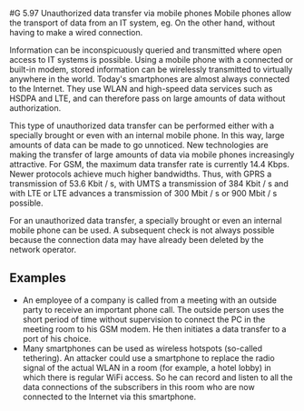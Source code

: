 #G 5.97 Unauthorized data transfer via mobile phones
Mobile phones allow the transport of data from an IT system, eg. On the other hand, without having to make a wired connection.

Information can be inconspicuously queried and transmitted where open access to IT systems is possible. Using a mobile phone with a connected or built-in modem, stored information can be wirelessly transmitted to virtually anywhere in the world. Today's smartphones are almost always connected to the Internet. They use WLAN and high-speed data services such as HSDPA and LTE, and can therefore pass on large amounts of data without authorization.

This type of unauthorized data transfer can be performed either with a specially brought or even with an internal mobile phone. In this way, large amounts of data can be made to go unnoticed. New technologies are making the transfer of large amounts of data via mobile phones increasingly attractive. For GSM, the maximum data transfer rate is currently 14.4 Kbps. Newer protocols achieve much higher bandwidths. Thus, with GPRS a transmission of 53.6 Kbit / s, with UMTS a transmission of 384 Kbit / s and with LTE or LTE advances a transmission of 300 Mbit / s or 900 Mbit / s possible.

For an unauthorized data transfer, a specially brought or even an internal mobile phone can be used. A subsequent check is not always possible because the connection data may have already been deleted by the network operator.



## Examples 
* An employee of a company is called from a meeting with an outside party to receive an important phone call. The outside person uses the short period of time without supervision to connect the PC in the meeting room to his GSM modem. He then initiates a data transfer to a port of his choice.
* Many smartphones can be used as wireless hotspots (so-called tethering). An attacker could use a smartphone to replace the radio signal of the actual WLAN in a room (for example, a hotel lobby) in which there is regular WiFi access. So he can record and listen to all the data connections of the subscribers in this room who are now connected to the Internet via this smartphone.




